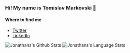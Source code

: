 ### Hi! My name is Tomislav Markovski 👋

#### Where to find me
- [Twitter](https://twitter.com/tmarkovski)
- [LinkedIn](https://www.linkedin.com/in/tmarkovski/)

![Jonathans's Github Stats](https://github-readme-stats.vercel.app/api?username=tmarkovski&show_icons=true&theme=radical&count_private=true&show_icons=true)
![Jonathans's Language Stats](https://github-readme-stats.vercel.app/api/top-langs/?username=tmarkovski&layout=compact&card_width=250&hide_border=true&bg_color=353635&title_color=FFFFFF&text_color=FFFFFF&icon_color=FFFFFF)
